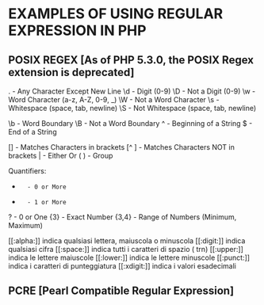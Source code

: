# EXAMPLES OF USING REGULAR EXPRESSION IN PHP

## POSIX REGEX [As of PHP 5.3.0, the POSIX Regex extension is deprecated]

.       - Any Character Except New Line
\d      - Digit (0-9)
\D      - Not a Digit (0-9)
\w      - Word Character (a-z, A-Z, 0-9, _)
\W      - Not a Word Character
\s      - Whitespace (space, tab, newline)
\S      - Not Whitespace (space, tab, newline)

\b      - Word Boundary
\B      - Not a Word Boundary
^       - Beginning of a String
$       - End of a String

[]      - Matches Characters in brackets
[^ ]    - Matches Characters NOT in brackets
|       - Either Or
( )     - Group

Quantifiers:
*       - 0 or More
+       - 1 or More
?       - 0 or One
{3}     - Exact Number
{3,4}   - Range of Numbers (Minimum, Maximum)

[[:alpha:]] indica qualsiasi lettera, maiuscola o minuscola
[[:digit:]] indica qualsiasi cifra
[[:space:]] indica tutti i caratteri di spazio ( trn)
[[:upper:]] indica le lettere maiuscole
[[:lower:]] indica le lettere minuscole
[[:punct:]] indica i caratteri di punteggiatura
[[:xdigit:]] indica i valori esadecimali

## PCRE [Pearl Compatible Regular Expression]


